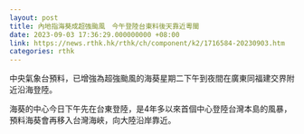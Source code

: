 ```yaml
---
layout: post
title: 內地指海葵成超強颱風　今午登陸台東料後天靠近粵閩
date: 2023-09-03 17:36:29.000000000 +08:00
link: https://news.rthk.hk/rthk/ch/component/k2/1716584-20230903.htm
categories: rthk
---
```


中央氣象台預料，已增強為超強颱風的海葵星期二下午到夜間在廣東同福建交界附近沿海登陸。

海葵的中心今日下午先在台東登陸，是4年多以來首個中心登陸台灣本島的風暴，預料海葵會再移入台灣海峽，向大陸沿岸靠近。
